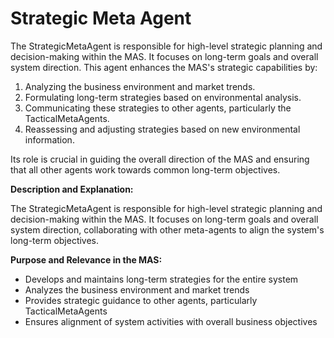 # Strategic Meta Agent

The StrategicMetaAgent is responsible for high-level strategic planning and decision-making within the MAS. It focuses on long-term goals and overall system direction. This agent enhances the MAS's strategic capabilities by:

1. Analyzing the business environment and market trends.
2. Formulating long-term strategies based on environmental analysis.
3. Communicating these strategies to other agents, particularly the TacticalMetaAgents.
4. Reassessing and adjusting strategies based on new environmental information.

Its role is crucial in guiding the overall direction of the MAS and ensuring that all other agents work towards common long-term objectives.

**Description and Explanation:**

The StrategicMetaAgent is responsible for high-level strategic planning and decision-making within the MAS. It focuses on long-term goals and overall system direction, collaborating with other meta-agents to align the system's long-term objectives.

**Purpose and Relevance in the MAS:**

- Develops and maintains long-term strategies for the entire system
- Analyzes the business environment and market trends
- Provides strategic guidance to other agents, particularly TacticalMetaAgents
- Ensures alignment of system activities with overall business objectives